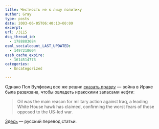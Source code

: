 ```yaml
---
title: Честность не к лицу политику
author: Gray
type: posts
date: 2003-06-05T06:40:13+00:00
excerpt:
url: /3115
dsq_thread_id:
  - 1788883684
esml_socialcount_LAST_UPDATED:
  - 1497210604
essb_cache_expire:
  - 1614514773
categories:
  - Uncategorized

---
```








Однако Пол Вулфовиц все же решил <a href="http://www.guardian.co.uk/Iraq/Story/0,2763,970331,00.html?=rss" target="_blank">сказать правду</a> &#8212; война в Ираке была развязана, чтобы овладеть иракскими запасами нефти:

> Oil was the main reason for military action against Iraq, a leading White House hawk has claimed, confirming the worst fears of those opposed to the US-led war.

<a href="http://www.obozrevatel.com.ua/news/85737.html" target="_blank">Здесь</a> &#8212; русский перевод статьи.
